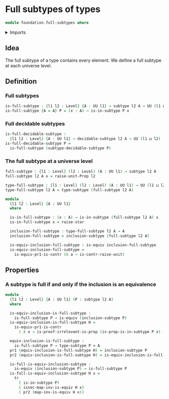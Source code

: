 # Full subtypes of types

```agda
module foundation.full-subtypes where
```

<details><summary>Imports</summary>

```agda
open import foundation.decidable-subtypes
open import foundation.type-arithmetic-dependent-pair-types
open import foundation.unit-type

open import foundation-core.dependent-pair-types
open import foundation-core.equivalences
open import foundation-core.identity-types
open import foundation-core.propositions
open import foundation-core.subtypes
open import foundation-core.universe-levels
```

</details>

## Idea

The full subtype of a type contains every element. We define a full subtype at
each universe level.

## Definition

### Full subtypes

```agda
is-full-subtype : {l1 l2 : Level} {A : UU l1} → subtype l2 A → UU (l1 ⊔ l2)
is-full-subtype {A = A} P = (x : A) → is-in-subtype P x
```

### Full decidable subtypes

```agda
is-full-decidable-subtype :
  {l1 l2 : Level} {A : UU l1} → decidable-subtype l2 A → UU (l1 ⊔ l2)
is-full-decidable-subtype P =
  is-full-subtype (subtype-decidable-subtype P)
```

### The full subtype at a universe level

```agda
full-subtype : {l1 : Level} (l2 : Level) (A : UU l1) → subtype l2 A
full-subtype l2 A x = raise-unit-Prop l2

type-full-subtype : {l1 : Level} (l2 : Level) (A : UU l1) → UU (l1 ⊔ l2)
type-full-subtype l2 A = type-subtype (full-subtype l2 A)

module _
  {l1 l2 : Level} {A : UU l1}
  where

  is-in-full-subtype : (x : A) → is-in-subtype (full-subtype l2 A) x
  is-in-full-subtype x = raise-star

  inclusion-full-subtype : type-full-subtype l2 A → A
  inclusion-full-subtype = inclusion-subtype (full-subtype l2 A)

  is-equiv-inclusion-full-subtype : is-equiv inclusion-full-subtype
  is-equiv-inclusion-full-subtype =
    is-equiv-pr1-is-contr (λ a → is-contr-raise-unit)
```

## Properties

### A subtype is full if and only if the inclusion is an equivalence

```agda
module _
  {l1 l2 : Level} {A : UU l1} (P : subtype l2 A)
  where

  is-equiv-inclusion-is-full-subtype :
    is-full-subtype P → is-equiv (inclusion-subtype P)
  is-equiv-inclusion-is-full-subtype H =
    is-equiv-pr1-is-contr
      ( λ x → is-proof-irrelevant-is-prop (is-prop-is-in-subtype P x) (H x))

  equiv-inclusion-is-full-subtype :
    is-full-subtype P → type-subtype P ≃ A
  pr1 (equiv-inclusion-is-full-subtype H) = inclusion-subtype P
  pr2 (equiv-inclusion-is-full-subtype H) = is-equiv-inclusion-is-full-subtype H

  is-full-is-equiv-inclusion-subtype :
    is-equiv (inclusion-subtype P) → is-full-subtype P
  is-full-is-equiv-inclusion-subtype H x =
    tr
      ( is-in-subtype P)
      ( issec-map-inv-is-equiv H x)
      ( pr2 (map-inv-is-equiv H x))
```
